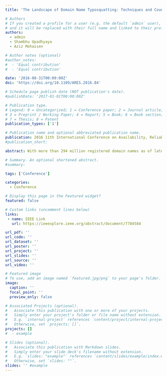 ```yaml
---
title: 'The Landscape of Domain Name Typosquatting: Techniques and Countermeasures'

# Authors
# If you created a profile for a user (e.g. the default `admin` user), write the username (folder name) here
# and it will be replaced with their full name and linked to their profile.
authors:
  - admin
  - Shambhu Upadhyaya
  - Aziz Mohaisen

# Author notes (optional)
#author_notes:
#  - 'Equal contribution'
#  - 'Equal contribution'

date: '2016-08-31T00:00:00Z'
doi: 'https://doi.org/10.1109/ARES.2016.84'

# Schedule page publish date (NOT publication's date).
#publishDate: '2017-01-01T00:00:00Z'

# Publication type.
# Legend: 0 = Uncategorized; 1 = Conference paper; 2 = Journal article;
# 3 = Preprint / Working Paper; 4 = Report; 5 = Book; 6 = Book section;
# 7 = Thesis; 8 = Patent
publication_types: ['1']

# Publication name and optional abbreviated publication name.
publication: 2016 11th International Conference on Availability, Reliability and Security (ARES)
#publication_short: 

abstract: With more than 294 million registered domain names as of late 2015, the domain name ecosystem has evolved to become a cornerstone for the operation of the Internet. Domain names today serve everyone, from individuals for their online presence to big brands for their business operations. Such ecosystem that facilitated legitimate business and personal uses has also fostered "creative" cases of misuse, including phishing, spam, hit and traffic stealing, online scams, among others. As a first step towards this misuse, the registration of a legitimately-looking domain is often required. For that, domain typosquatting provides a great avenue to cybercriminals to conduct their crimes. In this paper, we review the landscape of domain name typosquatting, highlighting models and advanced techniques for typosquatted domain names generation, models for their monetization, and the existing literature on countermeasures. We further highlight potential fruitful directions on technical countermeasures that are lacking in the literature.

# Summary. An optional shortened abstract.
#summary:  

tags: ['Conference']

categories:
  - Conference

# Display this page in the Featured widget?
featured: false

# Custom links (uncomment lines below)
links:
 - name: IEEE Link
   url: https://ieeexplore.ieee.org/abstract/document/7784584

url_pdf: ''
url_code: ''
url_dataset: ''
url_poster: ''
url_project: ''
url_slides: ''
url_source: ''
url_video: ''

# Featured image
# To use, add an image named `featured.jpg/png` to your page's folder.
image:
  caption: ''
  focal_point: ''
  preview_only: false

# Associated Projects (optional).
#   Associate this publication with one or more of your projects.
#   Simply enter your project's folder or file name without extension.
#   E.g. `internal-project` references `content/project/internal-project/index.md`.
#   Otherwise, set `projects: []`.
projects: []
#  - example

# Slides (optional).
#   Associate this publication with Markdown slides.
#   Simply enter your slide deck's filename without extension.
#   E.g. `slides: "example"` references `content/slides/example/index.md`.
#   Otherwise, set `slides: ""`.
slides: '' #example
---
```


